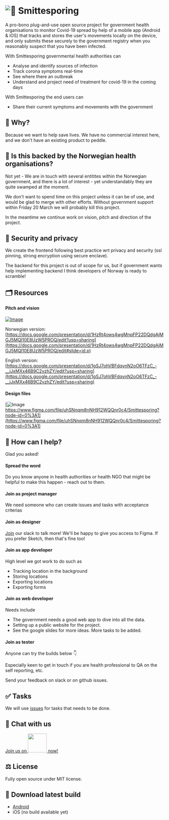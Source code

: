 # ![👋 Smittesporing](https://user-images.githubusercontent.com/3652587/76966051-44f38700-691d-11ea-9e6f-029972c943f9.jpg)

A pro-bono plug-and-use open source project for government health organisations to monitor Covid-19 spread by help of a mobile app (Android & iOS) that tracks and stores the user's movements locally on the device, and only submits these securely to the government registry when you reasonably suspect that you have been infected.

With Smittesporing governmental health authorities can
- Analyse and identify sources of infection
- Track corona symptoms real-time
- See where there an outbreak
- Understand and project need of treatment for covid-19 in the coming days

With Smittesporing the end users can
- Share their current symptoms and movements with the government

## 🤩 Why?

Because we want to help save lives. We have no commercial interest here, and we don't have an existing product to peddle.

## 🎯 Is this backed by the Norwegian health organisations?

Not yet -  We are in touch with several entitites within the Norwegian government, and there is a lot of interest - yet understandably they are quite swamped at the moment.

We don't want to spend time on this project unless it can be of use, and would be glad to merge with other efforts. Without government support within Friday 20 March we will probably kill this project.

In the meantime we continue work on vision, pitch and direction of the project. 

## 🔐 Security and privacy

We create the frontend following best practice wrt privacy and security (ssl pinning, strong encryption using secure enclave). 

The backend for this project is out of scope for us, but if government wants help implementing backend I think developers of Norway is ready to scramble!

## 🗂 Resources

#### Pitch and vision

[![Image](https://user-images.githubusercontent.com/3652587/77009616-1d71de00-6960-11ea-8ca4-35f2b549c297.jpg)](https://docs.google.com/presentation/d/1HzRt4ows4wgMnpFP22DQdgAjMGJ5MQl10E8UzW5PROQ/edit?usp=sharing)

Norwegian version: [https://docs.google.com/presentation/d/1HzRt4ows4wgMnpFP22DQdgAjMGJ5MQl10E8UzW5PROQ/edit?usp=sharing](https://docs.google.com/presentation/d/1HzRt4ows4wgMnpFP22DQdgAjMGJ5MQl10E8UzW5PROQ/edit#slide=id.p)

English version: [https://docs.google.com/presentation/d/1gSJ7ohVBFdqynN2oO6TFzC_-__iJxMXx46B9C2vzhZY/edit?usp=sharing](https://docs.google.com/presentation/d/1gSJ7ohVBFdqynN2oO6TFzC_-__iJxMXx46B9C2vzhZY/edit?usp=sharing)

#### Design files

[![Image](https://user-images.githubusercontent.com/3652587/76911085-bee92900-68a7-11ea-93ef-93be2cab8fd6.png)https://www.figma.com/file/uhSNnqm8nNH912WQQnr0c4/Smittesporing?node-id=0%3A1](https://www.figma.com/file/uhSNnqm8nNH912WQQnr0c4/Smittesporing?node-id=0%3A1)

## 🙌 How can I help?

Glad you asked!


#### Spread the word

Do you know anyone in health authorities or health NGO that might be helpful to make this happen - reach out to them.

#### Join as project manager

We need someone who can create issues and tasks with acceptance criterias

#### Join as designer

[Join](https://join.slack.com/t/smittesporing/shared_invite/zt-cu8u059j-uRE_2T7JJR~y_T8T0pUIrQ) our slack to talk more! We'll be happy to give you access to Figma. If you prefer Sketch, then that's fine too! 

#### Join as app developer

High level we got work to do such as

- Tracking location in the background
- Storing locations
- Exporting locations
- Exporting forms

#### Join as web developer

Needs include
- The government needs a good web app to dive into all the data.
- Setting up a public website for the project.
- See the google slides for more ideas. More tasks to be added. 

#### Join as tester 

Anyone can try the builds below 👇

Especially keen to get in touch if you are health professional to QA on the self reporting, etc.

Send your feedback on slack or on github issues.

## ✅ Tasks

We will use [issues](https://github.com/agens-no/smittesporing/issues) for tasks that needs to be done.

## 💬 Chat with us

[Join us on <img src="https://user-images.githubusercontent.com/3652587/76966259-97cd3e80-691d-11ea-9f2a-b84e3989cdd6.png" width=60/> now!](https://join.slack.com/t/smittesporing/shared_invite/zt-cu8u059j-uRE_2T7JJR~y_T8T0pUIrQ)

## ⚖️ License

Fully open source under MIT license.

## 📲 Download latest build

- [Android](https://install.appcenter.ms/orgs/agens/apps/smittesporing/distribution_groups/public)
- iOS (no build available yet)
